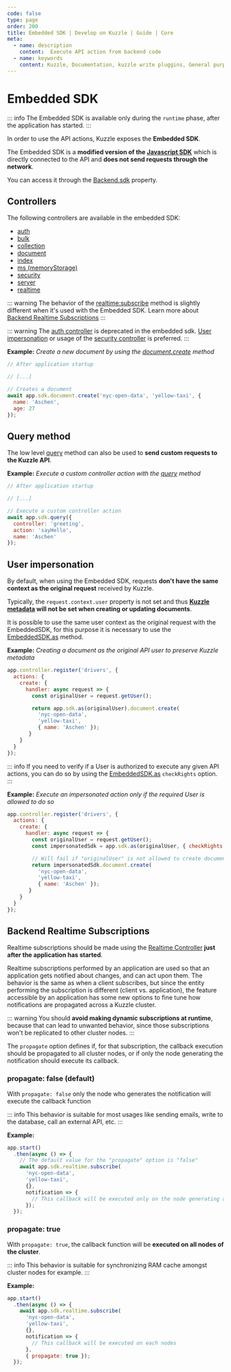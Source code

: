 ```yaml
---
code: false
type: page
order: 200
title: Embedded SDK | Develop on Kuzzle | Guide | Core
meta:
  - name: description
    content:  Execute API action from backend code
  - name: keywords
    content: Kuzzle, Documentation, kuzzle write pluggins, General purpose backend, iot, backend, opensource,  Embedded SDK
---
```

# Embedded SDK

::: info
The Embedded SDK is available only during the `runtime` phase, after the application has started.
:::

<!-- Duplicate /core/2/guides/getting-started/write-application -->

In order to use the API actions, Kuzzle exposes the **Embedded SDK**.

The Embedded SDK is a **modified version of the [Javascript SDK](/sdk/js/7)** which is directly connected to the API and **does not send requests through the network**.

You can access it through the [Backend.sdk](/core/2/framework/classes/embedded-sdk) property.

## Controllers

The following controllers are available in the embedded SDK:

- [auth](/sdk/js/7/controllers/auth)
- [bulk](/sdk/js/7/controllers/bulk)
- [collection](/sdk/js/7/controllers/collection)
- [document](/sdk/js/7/controllers/document)
- [index](/sdk/js/7/controllers/index)
- [ms (memoryStorage)](/sdk/js/7/controllers/ms)
- [security](/sdk/js/7/controllers/security)
- [server](/sdk/js/7/controllers/server)
- [realtime](/sdk/js/7/controllers/realtime)

::: warning
The behavior of the [realtime:subscribe](/sdk/js/7/controllers/realtime) method is slightly different when it's used with the Embedded SDK.
Learn more about [Backend Realtime Subscriptions](/core/2/guides/develop-on-kuzzle/embedded-sdk#backend-realtime-subscriptions)
:::

::: warning
The [auth controller](/sdk/js/7/controllers/auth/) is deprecated in the embedded sdk. [User impersonation](/core/2/guides/develop-on-kuzzle/embedded-sdk#user-impersonation) or usage of the [security controller](/sdk/js/7/controllers/security/) is preferred.
:::

**Example:** _Create a new document by using the [document.create](/sdk/js/7/controllers/document/create) method_
```js
// After application startup

// [...]

// Creates a document
await app.sdk.document.create('nyc-open-data', 'yellow-taxi', {
  name: 'Aschen',
  age: 27
});
```

## Query method

<!-- Duplicate /core/2/guides/getting-started/write-application -->

The low level [query](/sdk/js/7/core-classes/kuzzle/query) method can also be used to **send custom requests to the Kuzzle API**.

**Example:** _Execute a custom controller action with the [query](/sdk/js/7/core-classes/kuzzle/query) method_
```js
// After application startup

// [...]

// Execute a custom controller action
await app.sdk.query({
  controller: 'greeting',
  action: 'sayHello',
  name: 'Aschen'
});
```

## User impersonation

By default, when using the Embedded SDK, requests **don't have the same context as the original request** received by Kuzzle.

Typically, the `request.context.user` property is not set and thus **[Kuzzle metadata](/core/2/guides/main-concepts/data-storage#kuzzle-metadata) will not be set when creating or updating documents**.

It is possible to use the same user context as the original request with the EmbeddedSDK, for this purpose it is necessary to use the [EmbeddedSDK.as](/core/2/framework/classes/embedded-sdk/as) method.

**Example:** _Creating a document as the original API user to preserve Kuzzle metadata_
```js
app.controller.register('drivers', {
  actions: {
    create: {
      handler: async request => {
        const originalUser = request.getUser();

        return app.sdk.as(originalUser).document.create(
          'nyc-open-data',
          'yellow-taxi',
          { name: 'Aschen' });
       }
    }
  }
});
```

::: info
<SinceBadge version="2.10.0" />
If you need to verify if a User is authorized to execute any given API actions, you can do so by using the [EmbeddedSDK.as](/core/2/framework/classes/embedded-sdk/as) `checkRights` option.
:::

**Example:** _Execute an impersonated action only if the required User is allowed to do so_
```js
app.controller.register('drivers', {
  actions: {
    create: {
      handler: async request => {
        const originalUser = request.getUser();
        const impersonatedSdk = app.sdk.as(originalUser, { checkRights: true });

        // Will fail if "originalUser" is not allowed to create documents
        return impersonatedSdk.document.create(
          'nyc-open-data',
          'yellow-taxi',
          { name: 'Aschen' });
       }
    }
  }
});
```

## Backend Realtime Subscriptions

Realtime subscriptions should be made using the [Realtime Controller](/sdk/js/7/controllers/realtime) **just after the application has started**.

Realtime subscriptions performed by an application are used so that an application gets notified about changes, and can act upon them. The behavior is the same as when a client subscribes, but since the entity performing the subscription is different (client vs. application), the feature accessible by an application has some new options to fine tune how notifications are propagated across a Kuzzle cluster.

::: warning
You should **avoid making dynamic subscriptions at runtime**, because that can lead to unwanted behavior, since those subscriptions won't be replicated to other cluster nodes.
:::

The `propagate` option defines if, for that subscription, the callback execution should be propagated to all cluster nodes, or if only the node generating the notification should execute its callback.

### propagate: false (default)

With `propagate: false` only the node who generates the notification will execute the callback function

::: info
This behavior is suitable for most usages like sending emails, write to the database, call an external API, etc.
:::

**Example:**

```js
app.start()
  .then(async () => {
    // The default value for the "propagate" option is "false"
    await app.sdk.realtime.subscribe(
      'nyc-open-data',
      'yellow-taxi',
      {},
      notification => {
        // This callback will be executed only on the node generating a notification
      });
  });
```

### propagate: true

With `propagate: true`, the callback function will be **executed on all nodes of the cluster**.

::: info
This behavior is suitable for synchronizing RAM cache amongst cluster nodes for example.
:::

**Example:**

```js
app.start()
  .then(async () => {
    await app.sdk.realtime.subscribe(
      'nyc-open-data',
      'yellow-taxi',
      {},
      notification => {
        // This callback will be executed on each nodes
      },
      { propagate: true });
  });
```
